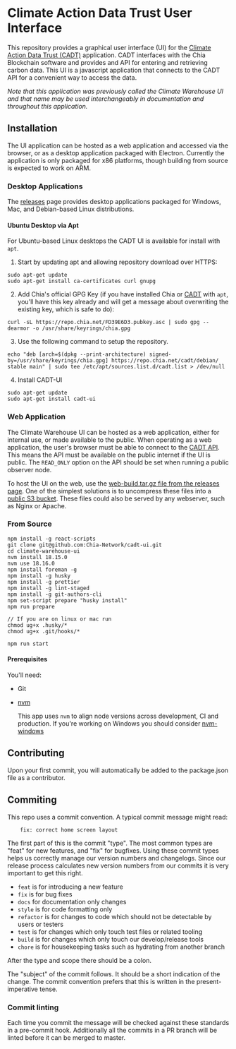 # Climate Action Data Trust User Interface

This repository provides a graphical user interface (UI) for the [Climate Action Data Trust (CADT)](https://github.com/Chia-Network/cadt) application.  CADT interfaces with the Chia Blockchain software and provides and API for entering and retrieving carbon data.  This UI is a javascript application that connects to the CADT API for a convenient way to access the data. 

*Note that this application was previously called the Climate Warehouse UI and that name may be used interchangeably in documentation and throughout this application.*


## Installation

The UI application can be hosted as a web application and accessed via the browser, or as a desktop application packaged with Electron.  Currently the application is only packaged for x86 platforms, though building from source is expected to work on ARM.  

### Desktop Applications

The [releases](https://github.com/Chia-Network/cadt-ui/releases) page provides desktop applications packaged for Windows, Mac, and Debian-based Linux distributions.  

#### Ubuntu Desktop via Apt

For Ubuntu-based Linux desktops the CADT UI is available for install with `apt`.  

1. Start by updating apt and allowing repository download over HTTPS:

```
sudo apt-get update
sudo apt-get install ca-certificates curl gnupg
```

2.  Add Chia's official GPG Key (if you have installed Chia or [CADT](https://github.com/Chia-Network/cadt) with `apt`, you'll have this key already and will get a message about overwriting the existing key, which is safe to do):

```
curl -sL https://repo.chia.net/FD39E6D3.pubkey.asc | sudo gpg --dearmor -o /usr/share/keyrings/chia.gpg
```

3. Use the following command to setup the repository.

```
echo "deb [arch=$(dpkg --print-architecture) signed-by=/usr/share/keyrings/chia.gpg] https://repo.chia.net/cadt/debian/ stable main" | sudo tee /etc/apt/sources.list.d/cadt.list > /dev/null
```

4.  Install CADT-UI

```
sudo apt-get update
sudo apt-get install cadt-ui
```


### Web Application

The Climate Warehouse UI can be hosted as a web application, either for internal use, or made available to the public.  When operating as a web application, the user's browser must be able to connect to the [CADT API](https://github.com/Chia-Network/cadt).  This means the API must be available on the public internet if the UI is public.  The `READ_ONLY` option on the API should be set when running a public observer node. 

To host the UI on the web, use the [web-build.tar.gz file from the releases page](https://github.com/Chia-Network/cadt-ui/releases). One of the simplest solutions is to uncompress these files into a [public S3 bucket](https://docs.aws.amazon.com/AmazonS3/latest/userguide/WebsiteAccessPermissionsReqd.html). These files could also be served by any webserver, such as Nginx or Apache.  

### From Source

```
npm install -g react-scripts
git clone git@github.com:Chia-Network/cadt-ui.git
cd climate-warehouse-ui
nvm install 18.15.0
nvm use 18.16.0
npm install foreman -g
npm install -g husky
npm install -g prettier
npm install -g lint-staged
npm install -g git-authors-cli
npm set-script prepare "husky install"
npm run prepare

// If you are on linux or mac run
chmod ug+x .husky/*
chmod ug+x .git/hooks/*

npm run start
```

#### Prerequisites

You'll need:

- Git
- [nvm](https://github.com/nvm-sh/nvm)

  This app uses `nvm` to align node versions across development, CI and production. If you're working on Windows you should consider [nvm-windows](https://github.com/coreybutler/nvm-windows)

## Contributing

Upon your first commit, you will automatically be added to the package.json file as a contributor.

## Commiting

This repo uses a commit convention. A typical commit message might read:

```
    fix: correct home screen layout
```

The first part of this is the commit "type". The most common types are "feat" for new features, and "fix" for bugfixes. Using these commit types helps us correctly manage our version numbers and changelogs. Since our release process calculates new version numbers from our commits it is very important to get this right.

- `feat` is for introducing a new feature
- `fix` is for bug fixes
- `docs` for documentation only changes
- `style` is for code formatting only
- `refactor` is for changes to code which should not be detectable by users or testers
- `test` is for changes which only touch test files or related tooling
- `build` is for changes which only touch our develop/release tools
- `chore` is for housekeeping tasks such as hydrating from another branch

After the type and scope there should be a colon.

The "subject" of the commit follows. It should be a short indication of the change. The commit convention prefers that this is written in the present-imperative tense.

### Commit linting

Each time you commit the message will be checked against these standards in a pre-commit hook. Additionally all the commits in a PR branch will be linted before it can be merged to master.
